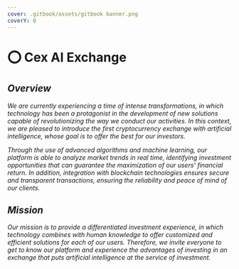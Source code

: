 ```yaml
---
cover: .gitbook/assets/gitbook banner.png
coverY: 0
---
```


# ⭕ Cex AI Exchange

## _Overview_

_We are currently experiencing a time of intense transformations, in which technology has been a protagonist in the development of new solutions capable of revolutionizing the way we conduct our activities. In this context, we are pleased to introduce the first cryptocurrency exchange with artificial intelligence, whose goal is to offer the best for our investors._

_Through the use of advanced algorithms and machine learning, our platform is able to analyze market trends in real time, identifying investment opportunities that can guarantee the maximization of our users' financial return. In addition, integration with blockchain technologies ensures secure and transparent transactions, ensuring the reliability and peace of mind of our clients._

## _Mission_

_Our mission is to provide a differentiated investment experience, in which technology combines with human knowledge to offer customized and efficient solutions for each of our users. Therefore, we invite everyone to get to know our platform and experience the advantages of investing in an exchange that puts artificial intelligence at the service of investment._
